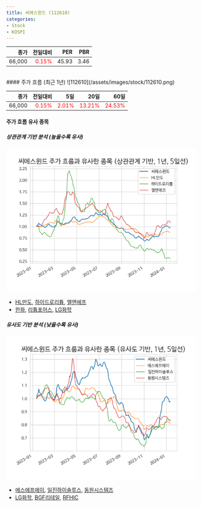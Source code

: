 ```yaml
---
title: 씨에스윈드 (112610)
categories:
- Stock
- KOSPI
---
```


|종가|전일대비|PER|PBR|
|---:|-------:|--:|---:|
|66,000|<span style="color: red">0.15%</span>|45.93|3.46|

<!-- more -->
<br>
#### 주가 흐름 (최근 1년)
![112610](/assets/images/stock/112610.png)

|종가|전일대비|5일|20일|60일|
|---:|-------:|--:|---:|---:|
|66,000|<span style="color: red">0.15%</span>|<span style="color: red">2.01%</span>|<span style="color: red">13.21%</span>|<span style="color: red">24.53%</span>|

<!-- more -->

#### 주가 흐름 유사 종목

##### 상관관계 기반 분석 (높을수록 유사)
![112610](/assets/images/stock/112610_corr.png)
- [HL만도](/204320/), [하이드로리튬](/101670/), [엘앤에프](/066970/)
- [한화](/000880/), [리튬포어스](/073570/), [LG화학](/051910/)

##### 유사도 기반 분석 (낮을수록 유사)	
![112610](/assets/images/stock/112610_sim.png)
- [에스에프에이](/056190/), [일진하이솔루스](/271940/), [동원시스템즈](/014820/)
- [LG화학](/051910/), [BGF리테일](/282330/), [RFHIC](/218410/)